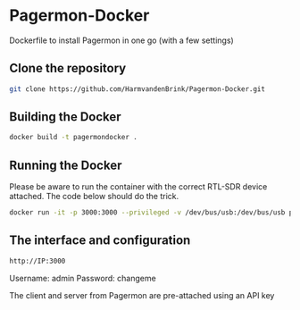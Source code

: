 # Pagermon-Docker

Dockerfile to install Pagermon in one go (with a few settings)

## Clone the repository

```bash
git clone https://github.com/HarmvandenBrink/Pagermon-Docker.git
```

## Building the Docker

```bash
docker build -t pagermondocker .
```

## Running the Docker

Please be aware to run the container with the correct RTL-SDR device attached. The code below should do the trick.

```bash
docker run -it -p 3000:3000 --privileged -v /dev/bus/usb:/dev/bus/usb pagermondocker
```

## The interface and configuration

```bash
http://IP:3000
```

Username: admin
Password: changeme

The client and server from Pagermon are pre-attached using an API key
